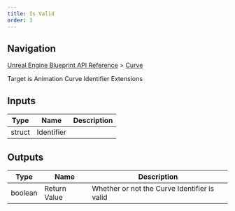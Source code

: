 ```yaml
---
title: Is Valid
order: 3
---
```

## Navigation

[Unreal Engine Blueprint API Reference](https://dev.epicgames.com/documentation/en-us/unreal-engine/BlueprintAPI) > [Curve](https://dev.epicgames.com/documentation/en-us/unreal-engine/BlueprintAPI/Curve)

Target is Animation Curve Identifier Extensions

## Inputs

| Type | Name | Description |
| --- | --- | --- |
| struct | Identifier |  |

## Outputs

| Type | Name | Description |
| --- | --- | --- |
| boolean | Return Value | Whether or not the Curve Identifier is valid |
